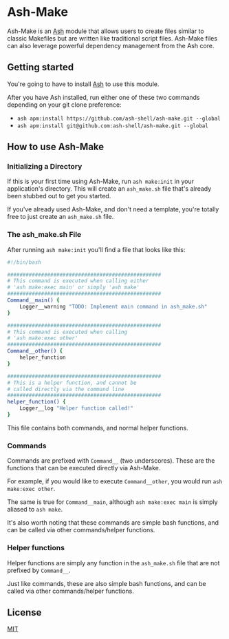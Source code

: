 # Ash-Make

Ash-Make is an [Ash](https://github.com/ash-shell/ash) module that allows users to create files similar to classic Makefiles but are written like traditional script files.  Ash-Make files can also leverage powerful dependency management from the Ash core.

## Getting started

You're going to have to install [Ash](https://github.com/ash-shell/ash) to use this module.

After you have Ash installed, run either one of these two commands depending on your git clone preference:

- `ash apm:install https://github.com/ash-shell/ash-make.git --global`
- `ash apm:install git@github.com:ash-shell/ash-make.git --global`

## How to use Ash-Make

### Initializing a Directory

If this is your first time using Ash-Make, run `ash make:init` in your application's directory.  This will create an `ash_make.sh` file that's already been stubbed out to get you started.

If you've already used Ash-Make, and don't need a template, you're totally free to just create an `ash_make.sh` file.

### The ash_make.sh File

After running `ash make:init` you'll find a file that looks like this:


```sh
#!/bin/bash

##################################################
# This command is executed when calling either
# 'ash make:exec main' or simply 'ash make'
##################################################
Command__main() {
    Logger__warning "TODO: Implement main command in ash_make.sh"
}

##################################################
# This command is executed when calling
# 'ash make:exec other'
##################################################
Command__other() {
    helper_function
}

##################################################
# This is a helper function, and cannot be
# called directly via the command line
##################################################
helper_function() {
    Logger__log "Helper function called!"
}
```

This file contains both commands, and normal helper functions.

### Commands

Commands are prefixed with `Command__` (two underscores).  These are the functions that can be executed directly via Ash-Make.

For example, if you would like to execute `Command__other`, you would run `ash make:exec other`.

The same is true for `Command__main`, although `ash make:exec main` is simply aliased to `ash make`.

It's also worth noting that these commands are simple bash functions, and can be called via other commands/helper functions.

### Helper functions

Helper functions are simply any function in the `ash_make.sh` file that are not prefixed by `Command__`.

Just like commands, these are also simple bash functions, and can be called via other commands/helper functions.

## License

[MIT](LICENSE.md)
